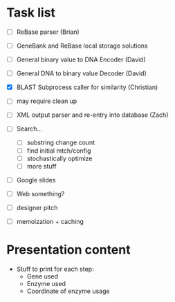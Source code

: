 # Task list

- [ ] ReBase parser (Brian)

- [ ] GeneBank and ReBase local storage solutions

- [ ] General binary value to DNA Encoder (David)

- [ ] General DNA to binary value Decoder (David)

- [x] BLAST Subprocess caller for similarity (Christian)
 - [ ] may require clean up

- [ ] XML output parser and re-entry into database (Zach)

- [ ] Search...
  - [ ] substring change count
  - [ ] find initial mtch/config
  - [ ] stochastically optimize
  - [ ] more stuff

- [ ] Google slides

- [ ] Web something?

- [ ] designer pitch

- [ ] memoization + caching


# Presentation content

- Stuff to print for each step:
  - Gene used
  - Enzyme used
  - Coordinate of enzyme usage